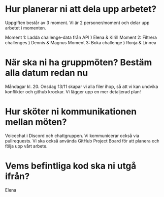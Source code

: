 # Hur planerar ni att dela upp arbetet?
Uppgiften består av 3 moment. Vi är 2 personer/moment och delar upp arbetet i momenten. 

Moment 1: Ladda challenge-data från API ) Elena & Kirill
Moment 2: Filtrera challenges ) Dennis & Magnus
Moment 3: Boka challenge ) Ronja & Linnea

# När ska ni ha gruppmöten? Bestäm alla datum redan nu
Måndagar kl. 20.
Onsdag 13/11 skapar vi alla filer ihop, så att vi kan undvika konflikter och github krockar. Vi lägger upp en mer detaljerad plan! 

# Hur sköter ni kommunikationen mellan möten?
Voicechat i Discord och chattgruppen. 
Vi kommunicerar också via pullrequests.
Vi ska också använda GitHub Project Board för att planera och följa upp vårt arbete.

# Vems befintliga kod ska ni utgå ifrån?
Elena 
